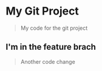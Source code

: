 # My Git Project

> My code for the git project

## I'm in the feature brach

> Another code change
